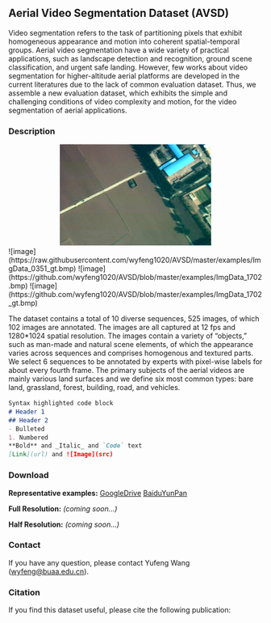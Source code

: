 ## Aerial Video Segmentation Dataset (AVSD)

Video segmentation refers to the task of partitioning pixels that exhibit homogeneous appearance and motion into coherent spatial-temporal groups. Aerial video segmentation have a wide variety of practical applications, such as landscape detection and recognition, ground scene classification, and urgent safe landing. However, few works about video segmentation for higher-altitude aerial platforms are developed in the current literatures due to the lack of common evaluation dataset. Thus, we assemble a new evaluation dataset, which exhibits the simple and challenging conditions of video complexity and motion, for the video segmentation of aerial applications.

### Description
<div align=center><img src="https://raw.githubusercontent.com/wyfeng1020/AVSD/master/examples/ImgData_0351.bmp" width = "300" height = "200" alt="image_0351"></div>
![image](https://raw.githubusercontent.com/wyfeng1020/AVSD/master/examples/ImgData_0351_gt.bmp)
![image](https://github.com/wyfeng1020/AVSD/blob/master/examples/ImgData_1702.bmp)
![image](https://github.com/wyfeng1020/AVSD/blob/master/examples/ImgData_1702_gt.bmp)

The dataset contains a total of 10 diverse sequences, 525 images, of which 102 images are annotated. The images are all captured at 12 fps and 1280*1024 spatial resolution. The images contain a variety of “objects,” such as man-made and natural scene elements, of which the appearance varies across sequences and comprises homogenous and textured parts. We select 6 sequences to be annotated by experts with pixel-wise labels for about every fourth frame. The primary subjects of the aerial videos are mainly various land surfaces and we define six most common types: bare land, grassland, forest, building, road, and vehicles.

```markdown
Syntax highlighted code block
# Header 1
## Header 2
- Bulleted
1. Numbered
**Bold** and _Italic_ and `Code` text
[Link](url) and ![Image](src)
```

### Download

**Representative examples:** [GoogleDrive](https://drive.google.com/file/d/1GnCoeg-qwfJgLCXCFCAXhjfx7cY2RGvb/view?usp=sharing)  [BaiduYunPan](https://pan.baidu.com/s/1NzcOnr68YUB8e9YvDTxVGQ)

**Full Resolution:** _(coming soon...)_

**Half Resolution:** _(coming soon...)_

### Contact

If you have any question, please contact Yufeng Wang (wyfeng@buaa.edu.cn).

### Citation
If you find this dataset useful, please cite the following publication:
